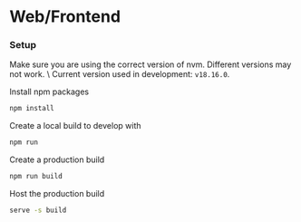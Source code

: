 # Web/Frontend

### Setup

Make sure you are using the correct version of nvm. Different versions may not work. \\
Current version used in development: `v18.16.0`.

Install npm packages

```cmd
npm install
```

Create a local build to develop with

```cmd
npm run
```

Create a production build

```cmd
npm run build
```

Host the production build

```cmd
serve -s build
```